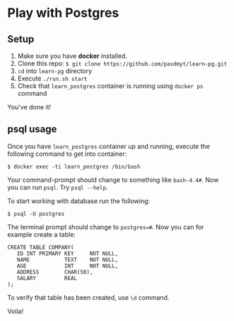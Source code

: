 Play with Postgres
==================

## Setup

1. Make sure you have **docker** installed.
2. Clone this repo: `$ git clone https://github.com/pavdmyt/learn-pg.git`
3. `cd` into `learn-pg` directory
4. Execute `./run.sh start`
5. Check that `learn_postgres` container is running using `docker ps` command

You've done it!


## psql usage

Once you have `learn_postgres` container up and running, execute the following command to get into container:

```
$ docker exec -ti learn_postgres /bin/bash
```

Your command-prompt should change to something like `bash-4.4#`. Now you can run `psql`. Try `psql --help`.

To start working with database run the following:

```
$ psql -U postgres
```

The terminal prompt should change to `postgres=#`. Now you can for example create a table:

```
CREATE TABLE COMPANY(
   ID INT PRIMARY KEY     NOT NULL,
   NAME           TEXT    NOT NULL,
   AGE            INT     NOT NULL,
   ADDRESS        CHAR(50),
   SALARY         REAL
);
```

To verify that table has been created, use `\d` command.

Voila!
